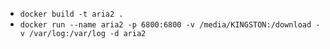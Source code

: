 - `docker build -t aria2 .`
- `docker run --name aria2 -p 6800:6800 -v /media/KINGSTON:/download -v /var/log:/var/log -d aria2`
